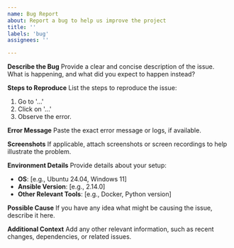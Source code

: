 ```yaml
---
name: Bug Report
about: Report a bug to help us improve the project
title: ''
labels: 'bug'
assignees: ''

---
```


**Describe the Bug**
Provide a clear and concise description of the issue. What is happening, and what did you expect to happen instead?

**Steps to Reproduce**
List the steps to reproduce the issue:
1. Go to '...'
2. Click on '...'
3. Observe the error.

**Error Message**
Paste the exact error message or logs, if available.

**Screenshots**
If applicable, attach screenshots or screen recordings to help illustrate the problem.

**Environment Details**
Provide details about your setup:
- **OS**: [e.g., Ubuntu 24.04, Windows 11]
- **Ansible Version**: [e.g., 2.14.0]
- **Other Relevant Tools**: [e.g., Docker, Python version]

**Possible Cause**
If you have any idea what might be causing the issue, describe it here.

**Additional Context**
Add any other relevant information, such as recent changes, dependencies, or related issues.
